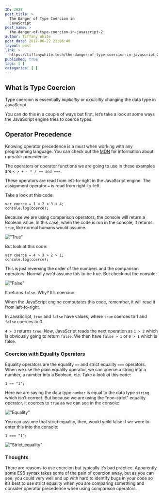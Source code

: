 ```yaml
---
ID: 2028
post_title: >
  The Danger of Type Coercion in
  JavaScript
post_name: >
  the-danger-of-type-coercion-in-javascript-2
author: Tiffany White
post_date: 2017-06-22 21:06:48
layout: post
link: >
  https://tiffanywhite.tech/the-danger-of-type-coercion-in-javascript-2/
published: true
tags: [ ]
categories: [ ]
---
```

<h2 id=&quot;what-is-type-coercion&quot;>What is Type Coercion</h2>

<p>Type coercion is essentially <em>implicitly</em> or <em>explicitly</em> changing the data type in JavaScript.</p>

<p>You can do this in a couple of ways but first, let’s take a look at some ways the JavaScript engine tries to coerce types.</p>

<h2 id=&quot;operator-precedence&quot;>Operator Precedence</h2>

<p>Knowing operator precedence is a must when working with any programming language. You can check out the <a href=&quot;https://developer.mozilla.org/en-US/docs/Web/JavaScript/Reference/Operators/Operator_Precedence&quot;>MDN</a> for information about operator precedence.</p>

<p>The operators or operator functions we are going to use in these examples are <code class=&quot;highlighter-rouge&quot;>&lt; &gt; + - * / == and ===</code>.</p>

<p>These operators are read from left-to-right in the JavaScript engine. The assignment operator <code class=&quot;highlighter-rouge&quot;>=</code> is read from right-to-left.</p>

<p>Take a look at this code:</p>

<div class=&quot;language-javascript highlighter-rouge&quot;><pre class=&quot;highlight&quot;><code><span class=&quot;kd&quot;>var</span> <span class=&quot;nx&quot;>coerce</span> <span class=&quot;o&quot;>=</span> <span class=&quot;mi&quot;>1</span> <span class=&quot;o&quot;>&lt;</span> <span class=&quot;mi&quot;>2</span> <span class=&quot;o&quot;>&lt;</span> <span class=&quot;mi&quot;>3</span> <span class=&quot;o&quot;>&lt;</span> <span class=&quot;mi&quot;>4</span><span class=&quot;p&quot;>;</span>
<span class=&quot;nx&quot;>console</span><span class=&quot;p&quot;>.</span><span class=&quot;nx&quot;>log</span><span class=&quot;p&quot;>(</span><span class=&quot;nx&quot;>coerce</span><span class=&quot;p&quot;>);</span>
</code></pre>
</div>

<p>Because we are using comparison operators, the console will return a Boolean value. In this case, when the code is run in the console, it returns <code class=&quot;highlighter-rouge&quot;>true</code>, like normal humans would assume.</p>

<p><img src=&quot;/images/Screenshot2016-02-26_02-42-17_AM.jpg&quot; alt=&quot;True&quot; class=&quot;center-image&quot; /></p>

<p>But look at this code:</p>

<div class=&quot;language-javascript highlighter-rouge&quot;><pre class=&quot;highlight&quot;><code><span class=&quot;kd&quot;>var</span> <span class=&quot;nx&quot;>coerce</span> <span class=&quot;o&quot;>=</span> <span class=&quot;mi&quot;>4</span> <span class=&quot;o&quot;>&gt;</span> <span class=&quot;mi&quot;>3</span> <span class=&quot;o&quot;>&gt;</span> <span class=&quot;mi&quot;>2</span> <span class=&quot;o&quot;>&gt;</span> <span class=&quot;mi&quot;>1</span><span class=&quot;p&quot;>;</span>
<span class=&quot;nx&quot;>console</span><span class=&quot;p&quot;>.</span><span class=&quot;nx&quot;>log</span><span class=&quot;p&quot;>(</span><span class=&quot;nx&quot;>coerce</span><span class=&quot;p&quot;>);</span>
</code></pre>
</div>
<p>This is just reversing the order of the numbers and the comparison operators. Normally we’d assume this to be true. But check out the console:</p>

<p><img src=&quot;/images/Screenshot2016-02-26_02-45-12_AM.jpg&quot; alt=&quot;False&quot; class=&quot;center-image&quot; /></p>

<p>It returns <code class=&quot;highlighter-rouge&quot;>false</code>. Why? It’s coercion.</p>

<p>When the JavaScript engine computates this code, remember, it will read it from left-to-right.</p>

<p>In JavaScript, <code class=&quot;highlighter-rouge&quot;>true</code> and <code class=&quot;highlighter-rouge&quot;>false</code> have values, where <code class=&quot;highlighter-rouge&quot;>true</code> coerces to 1 and <code class=&quot;highlighter-rouge&quot;>false</code> coerces to 0.</p>

<p><code class=&quot;highlighter-rouge&quot;>4 &gt; 3</code> returns <code class=&quot;highlighter-rouge&quot;>true</code>. <em>Now</em>, JavaScript reads the next operation as <code class=&quot;highlighter-rouge&quot;>1 &gt; 2</code> which is obviously going to return <code class=&quot;highlighter-rouge&quot;>false</code>. We then have <code class=&quot;highlighter-rouge&quot;>false &gt; 1</code> or <code class=&quot;highlighter-rouge&quot;>0 &gt; 1</code> which is false.</p>

<h3 id=&quot;coercion-with-equality-operators&quot;>Coercion with Equality Operators</h3>

<p>Equality operators are the equality <code class=&quot;highlighter-rouge&quot;>==</code> and strict equality <code class=&quot;highlighter-rouge&quot;>===</code> operators. When we use the plain equality operator, we can coerce a string into a number, a number into a Boolean, etc. Take a look at this code:</p>

<div class=&quot;language-javascript highlighter-rouge&quot;><pre class=&quot;highlight&quot;><code><span class=&quot;mi&quot;>1</span> <span class=&quot;o&quot;>==</span> <span class=&quot;s2&quot;>&quot;1&quot;</span><span class=&quot;p&quot;>;</span>
</code></pre>
</div>
<p>Here we are saying the data type <code class=&quot;highlighter-rouge&quot;>number</code> is equal to the data type <code class=&quot;highlighter-rouge&quot;>string</code> which isn’t correct. But because we are using the “non-strict” equality operator, it coerces to <code class=&quot;highlighter-rouge&quot;>true</code> as we can see in the console:</p>

<p><img src=&quot;/images/Screenshot2016-02-26_07-31-48_PM.jpg&quot; alt=&quot;Equality&quot; class=&quot;center-image&quot; /></p>

<p>You can assume that strict equality, then, would yeild false if we were to enter this into the console:</p>

<div class=&quot;language-javascript highlighter-rouge&quot;><pre class=&quot;highlight&quot;><code><span class=&quot;mi&quot;>1</span> <span class=&quot;o&quot;>===</span> <span class=&quot;s2&quot;>&quot;1&quot;</span><span class=&quot;p&quot;>;</span>
</code></pre>
</div>

<p><img src=&quot;/images/Screenshot2016-02-26_07-34-53_PM.jpg&quot; alt=&quot;Strict_equality&quot; class=&quot;center-image&quot; /></p>

<h3 id=&quot;thoughts&quot;>Thoughts</h3>

<p>There are reasons to use coercion but typically it’s bad practice. Apparently some ES6 syntax takes some of the pain of coercion away, but as you can see, you could very well end up with hard to identify bugs in your code so it’s best to use strict equality when you are comparing something and consider operator precedence when using comparison operators.</p>